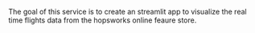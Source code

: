 The goal of this service is to create an streamlit app to visualize the real time flights data from the hopsworks online feaure store.